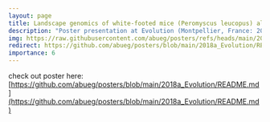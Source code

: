 ```yaml
---
layout: page
title: Landscape genomics of white-footed mice (Peromyscus leucopus) along an urban-to-rural gradient in the New York City metropolitan area
description: "Poster presentation at Evolution (Montpellier, France: 2018)"
img: https://raw.githubusercontent.com/abueg/posters/refs/heads/main/2018a_Evolution/Abueg_Evolution2018_poster.png
redirect: https://github.com/abueg/posters/blob/main/2018a_Evolution/README.md
importance: 6
---
```


check out poster here: [https://github.com/abueg/posters/blob/main/2018a_Evolution/README.md](https://github.com/abueg/posters/blob/main/2018a_Evolution/README.md)